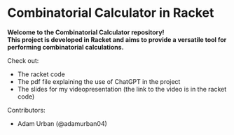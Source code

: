 # Combinatorial Calculator in Racket

**Welcome to the Combinatorial Calculator repository!  
This project is developed in Racket and aims to provide a versatile tool for performing combinatorial calculations.**

Check out:
- The racket code
- The pdf file explaining the use of ChatGPT in the project
- The slides for my videopresentation (the link to the video is in the racket code)


Contributors:
- Adam Urban (@adamurban04)
